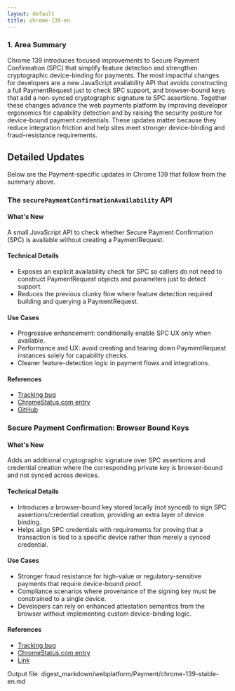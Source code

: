 ```yaml
---
layout: default
title: chrome-139-en
---
```


### 1. Area Summary

Chrome 139 introduces focused improvements to Secure Payment Confirmation (SPC) that simplify feature detection and strengthen cryptographic device-binding for payments. The most impactful changes for developers are a new JavaScript availability API that avoids constructing a full PaymentRequest just to check SPC support, and browser-bound keys that add a non-synced cryptographic signature to SPC assertions. Together these changes advance the web payments platform by improving developer ergonomics for capability detection and by raising the security posture for device-bound payment credentials. These updates matter because they reduce integration friction and help sites meet stronger device-binding and fraud-resistance requirements.

## Detailed Updates

Below are the Payment-specific updates in Chrome 139 that follow from the summary above.

### The `securePaymentConfirmationAvailability` API

#### What's New
A small JavaScript API to check whether Secure Payment Confirmation (SPC) is available without creating a PaymentRequest.

#### Technical Details
- Exposes an explicit availability check for SPC so callers do not need to construct PaymentRequest objects and parameters just to detect support.
- Reduces the previous clunky flow where feature detection required building and querying a PaymentRequest.

#### Use Cases
- Progressive enhancement: conditionally enable SPC UX only when available.
- Performance and UX: avoid creating and tearing down PaymentRequest instances solely for capability checks.
- Cleaner feature-detection logic in payment flows and integrations.

#### References
- [Tracking bug](https://issues.chromium.org/issues/40258712)
- [ChromeStatus.com entry](https://chromestatus.com/feature/5165040614768640)
- [GitHub](https://github.com/w3c/secure-payment-confirmation/pull/285)

### Secure Payment Confirmation: Browser Bound Keys

#### What's New
Adds an additional cryptographic signature over SPC assertions and credential creation where the corresponding private key is browser-bound and not synced across devices.

#### Technical Details
- Introduces a browser-bound key stored locally (not synced) to sign SPC assertions/credential creation, providing an extra layer of device binding.
- Helps align SPC credentials with requirements for proving that a transaction is tied to a specific device rather than merely a synced credential.

#### Use Cases
- Stronger fraud resistance for high-value or regulatory-sensitive payments that require device-bound proof.
- Compliance scenarios where provenance of the signing key must be constrained to a single device.
- Developers can rely on enhanced attestation semantics from the browser without implementing custom device-binding logic.

#### References
- [Tracking bug](https://issues.chromium.org/issues/377278827)
- [ChromeStatus.com entry](https://chromestatus.com/feature/5106102997614592)
- [Link](https://w3c.github.io/secure-payment-confirmation/#sctn-browser-bound-key-store)

Output file: digest_markdown/webplatform/Payment/chrome-139-stable-en.md
